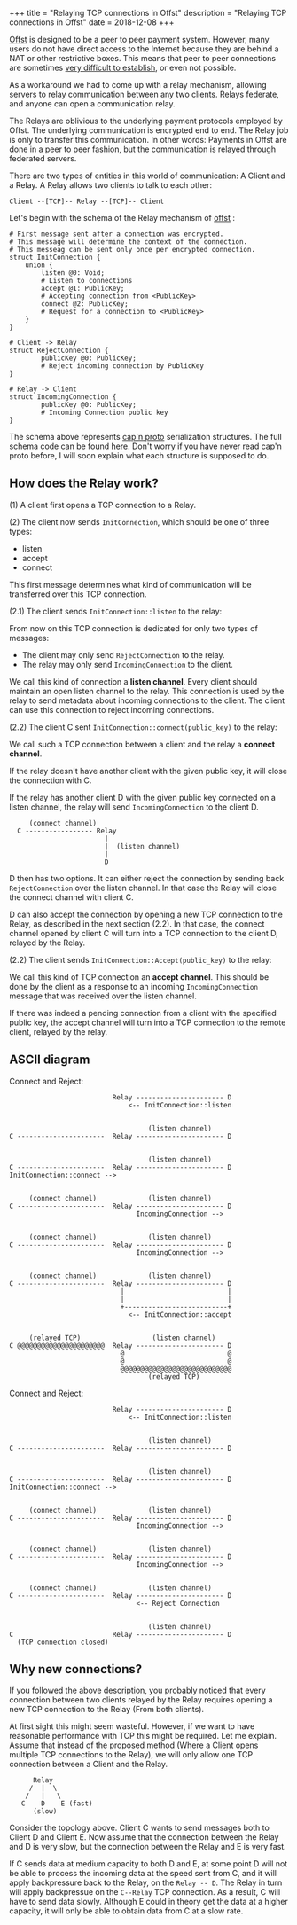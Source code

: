 +++
title = "Relaying TCP connections in Offst"
description = "Relaying TCP connections in Offst"
date = 2018-12-08
+++

[Offst](https://github.com/freedomlayer/offst) is designed to be a peer to peer
payment system. However, many users do not have direct access to the Internet
because they are behind a NAT or other restrictive boxes.  This means that peer
to peer connections are sometimes [very difficult to
establish](https://en.wikipedia.org/wiki/NAT_traversal), or even not possible.

As a workaround we had to come up with a relay mechanism, allowing servers to
relay communication between any two clients. Relays federate, and anyone can
open a communication relay. 

The Relays are oblivious to the underlying payment protocols employed by Offst.
The underlying communication is encrypted end to end. The Relay job is only to
transfer this communication. In other words: Payments in Offst are done in a
peer to peer fashion, but the communication is relayed through federated
servers.

There are two types of entities in this world of communication: A Client and a
Relay. A Relay allows two clients to talk to each other:

```
Client --[TCP]-- Relay --[TCP]-- Client
```

Let's begin with the schema of the Relay mechanism of [offst](https://github.com/freedomlayer/offst) :

```
# First message sent after a connection was encrypted.
# This message will determine the context of the connection.
# This messeag can be sent only once per encrypted connection.
struct InitConnection {
    union {
        listen @0: Void;
        # Listen to connections
        accept @1: PublicKey;
        # Accepting connection from <PublicKey>
        connect @2: PublicKey;
        # Request for a connection to <PublicKey> 
    }
}

# Client -> Relay
struct RejectConnection {
        publicKey @0: PublicKey;
        # Reject incoming connection by PublicKey
}

# Relay -> Client
struct IncomingConnection {
        publicKey @0: PublicKey;
        # Incoming Connection public key
}
```

The schema above represents [cap'n proto](https://capnproto.org/) serialization
structures. The full schema code can be found 
[here](https://github.com/freedomlayer/offst/blob/24f40e516e78737946d7a27b66d18ee88c5b58e2/components/proto/src/schema/relay.capnp).
Don't worry if you have never read cap'n proto before, I will soon explain what
each structure is supposed to do.


## How does the Relay work?

(1) A client first opens a TCP connection to a Relay.

(2) The client now sends `InitConnection`, which should be one of three types:

- listen
- accept
- connect

This first message determines what kind of communication will be transferred
over this TCP connection.

(2.1) The client sends `InitConnection::listen` to the relay:

From now on this TCP connection is dedicated for only two types of messages:

- The client may only send `RejectConnection` to the relay.
- The relay may only send `IncomingConnection` to the client. 

We call this kind of connection a **listen channel**. Every client should
maintain an open listen channel to the relay. This connection is used by the
relay to send metadata about incoming connections to the client. The client can
use this connection to reject incoming connections.

(2.2) The client C sent `InitConnection::connect(public_key)` to the relay:

We call such a TCP connection between a client and the relay a **connect channel**.

If the relay doesn't have another client with the given public key, it will
close the connection with C.

If the relay has another client D with the given public key connected on a
listen channel, the relay will send `IncomingConnection` to the client D.


```
     (connect channel)
  C ----------------- Relay
                        |
                        |  (listen channel)
                        |
                        D
```

D then has two options. It can either reject the connection by sending back
`RejectConnection` over the listen channel. In that case the Relay will close
the connect channel with client C.

D can also accept the connection by opening a new TCP connection to the
Relay, as described in the next section (2.2). In that case, the connect
channel opened by client C will turn into a TCP connection to the client D,
relayed by the Relay.

(2.2) The client sends `InitConnection::Accept(public_key)` to the relay:

We call this kind of TCP connection an **accept channel**. This should be done
by the client as a response to an incoming `IncomingConnection` message that
was received over the listen channel.

If there was indeed a pending connection from a client with the specified
public key, the accept channel will turn into a TCP connection to the remote
client, relayed by the relay.


## ASCII diagram

Connect and Reject:

```
                          Relay ---------------------- D
                              <-- InitConnection::listen 


                                   (listen channel)
C ----------------------  Relay ---------------------- D


                                   (listen channel)
C ----------------------  Relay ---------------------- D
InitConnection::connect -->


     (connect channel)             (listen channel)
C ----------------------  Relay ---------------------- D
                                IncomingConnection -->


     (connect channel)             (listen channel)
C ----------------------  Relay ---------------------- D
                                IncomingConnection -->


     (connect channel)             (listen channel)
C ----------------------  Relay ---------------------- D
                            |                          |
                            |                          |
                            +--------------------------+
                              <-- InitConnection::accept


     (relayed TCP)                  (listen channel)
C @@@@@@@@@@@@@@@@@@@@@@  Relay ---------------------- D
                            @                          @
                            @                          @
                            @@@@@@@@@@@@@@@@@@@@@@@@@@@@
                                   (relayed TCP)

```

Connect and Reject:

```
                          Relay ---------------------- D
                              <-- InitConnection::listen 


                                   (listen channel)
C ----------------------  Relay ---------------------- D


                                   (listen channel)
C ----------------------  Relay ---------------------- D
InitConnection::connect -->


     (connect channel)             (listen channel)
C ----------------------  Relay ---------------------- D
                                IncomingConnection -->


     (connect channel)             (listen channel)
C ----------------------  Relay ---------------------- D
                                IncomingConnection -->


     (connect channel)             (listen channel)
C ----------------------  Relay ---------------------- D
                                <-- Reject Connection


                                   (listen channel)
C                         Relay ---------------------- D
  (TCP connection closed)

```


## Why new connections?

If you followed the above description, you probably noticed that every
connection between two clients relayed by the Relay requires opening a new TCP
connection to the Relay (From both clients).

At first sight this might seem wasteful. However, if we want to have reasonable
performance with TCP this might be required. Let me explain. Assume that
instead of the proposed method (Where a Client opens multiple TCP connections
to the Relay), we will only allow one TCP connection between a Client and the
Relay.

```
      Relay
     /  |  \
    /   |   \  
   C    D    E (fast)
      (slow)
```

Consider the topology above. Client C wants to send messages both to Client D
and Client E. Now assume that the connection between the Relay and D is very
slow, but the connection between the Relay and E is very fast.

If C sends data at medium capacity to both D and E, at some point D will not be
able to process the incoming data at the speed sent from C, and it will apply
backpressure back to the Relay, on the `Relay -- D`. The Relay in turn will
apply backpressue on the `C--Relay` TCP connection. As a result, C will have to
send data slowly. Although E could in theory get the data at a higher capacity,
it will only be able to obtain data from C at a slow rate.


